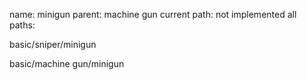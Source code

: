 name: minigun
parent: machine gun
current path: not implemented
all paths:

  basic/sniper/minigun

  basic/machine gun/minigun
